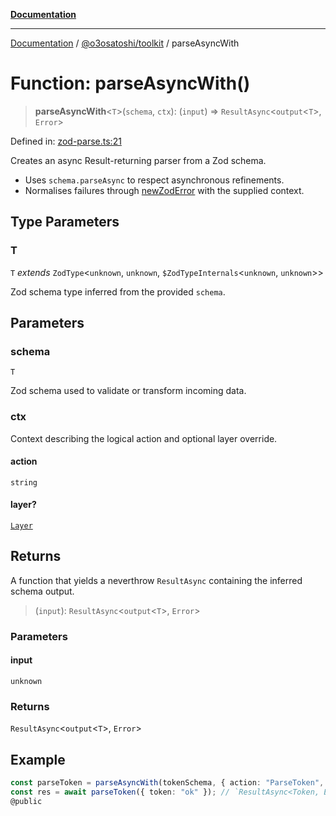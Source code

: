 [**Documentation**](../../../README.md)

***

[Documentation](../../../README.md) / [@o3osatoshi/toolkit](../README.md) / parseAsyncWith

# Function: parseAsyncWith()

> **parseAsyncWith**\<`T`\>(`schema`, `ctx`): (`input`) => `ResultAsync`\<`output`\<`T`\>, `Error`\>

Defined in: [zod-parse.ts:21](https://github.com/o3osatoshi/experiment/blob/54ab00df974a3e9f8283fbcd8c611ed1e0274132/packages/toolkit/src/zod-parse.ts#L21)

Creates an async Result-returning parser from a Zod schema.

- Uses `schema.parseAsync` to respect asynchronous refinements.
- Normalises failures through [newZodError](newZodError.md) with the supplied context.

## Type Parameters

### T

`T` *extends* `ZodType`\<`unknown`, `unknown`, `$ZodTypeInternals`\<`unknown`, `unknown`\>\>

Zod schema type inferred from the provided `schema`.

## Parameters

### schema

`T`

Zod schema used to validate or transform incoming data.

### ctx

Context describing the logical action and optional layer override.

#### action

`string`

#### layer?

[`Layer`](../type-aliases/Layer.md)

## Returns

A function that yields a neverthrow `ResultAsync` containing the inferred schema output.

> (`input`): `ResultAsync`\<`output`\<`T`\>, `Error`\>

### Parameters

#### input

`unknown`

### Returns

`ResultAsync`\<`output`\<`T`\>, `Error`\>

## Example

```ts
const parseToken = parseAsyncWith(tokenSchema, { action: "ParseToken", layer: "Auth" });
const res = await parseToken({ token: "ok" }); // `ResultAsync<Token, Error\>`
@public
```
